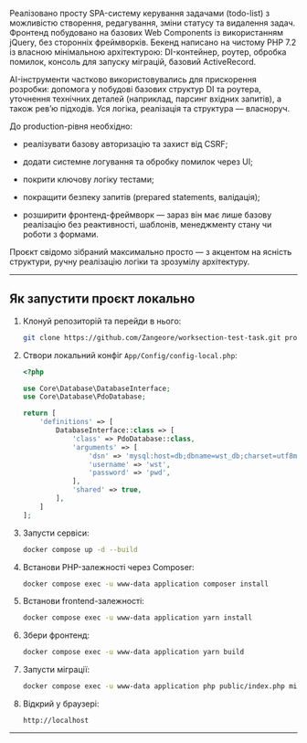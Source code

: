 Реалізовано просту SPA-систему керування задачами (todo-list) з можливістю створення, редагування, зміни статусу та видалення задач. Фронтенд побудовано на базових Web Components із використанням jQuery, без сторонніх фреймворків. Бекенд написано на чистому PHP 7.2 із власною мінімальною архітектурою: DI-контейнер, роутер, обробка помилок, консоль для запуску міграцій, базовий ActiveRecord.

AI-інструменти частково використовувались для прискорення розробки: допомога у побудові базових структур DI та роутера, уточнення технічних деталей (наприклад, парсинг вхідних запитів), а також рев’ю підходів. Уся логіка, реалізація та структура — власноруч.

До production-рівня необхідно:

- реалізувати базову авторизацію та захист від CSRF;

- додати системне логування та обробку помилок через UI;

- покрити ключову логіку тестами;

- покращити безпеку запитів (prepared statements, валідація);

- розширити фронтенд-фреймворк — зараз він має лише базову реалізацію без реактивності, шаблонів, менеджменту стану чи роботи з формами.

Проєкт свідомо зібраний максимально просто — з акцентом на ясність структури, ручну реалізацію логіки та зрозумілу архітектуру.

---

##  Як запустити проєкт локально

1. Клонуй репозиторій та перейди в нього:

   ```bash
   git clone https://github.com/Zangeore/worksection-test-task.git project && cd project
   ```

2. Створи локальний конфіг `App/Config/config-local.php`:

   ```php
   <?php

   use Core\Database\DatabaseInterface;
   use Core\Database\PdoDatabase;

   return [
       'definitions' => [
           DatabaseInterface::class => [
               'class' => PdoDatabase::class,
               'arguments' => [
                   'dsn' => 'mysql:host=db;dbname=wst_db;charset=utf8mb4',
                   'username' => 'wst',
                   'password' => 'pwd',
               ],
               'shared' => true,
           ],
       ]
   ];
   ```

3. Запусти сервіси:

   ```bash
   docker compose up -d --build
   ```

4. Встанови PHP-залежності через Composer:

   ```bash
   docker compose exec -u www-data application composer install
   ```

5. Встанови frontend-залежності:

   ```bash
   docker compose exec -u www-data application yarn install
   ```

6. Збери фронтенд:

   ```bash
   docker compose exec -u www-data application yarn build
   ```

7. Запусти міграції:

   ```bash
   docker compose exec -u www-data application php public/index.php migrate:up
   ```

8. Відкрий у браузері:

   ```
   http://localhost
   ```

---
